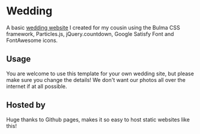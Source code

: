 # Wedding
A basic [wedding website](feiwedsolo.now.sh/) I created for my cousin using the Bulma CSS framework, Particles.js, jQuery.countdown, Google Satisfy Font and FontAwesome icons.

## Usage
You are welcome to use this template for your own wedding site, but please make sure you change the details! We don't want our photos all over the internet if at all possible.

## Hosted by
Huge thanks to Github pages, makes it so easy to host static websites like this!
